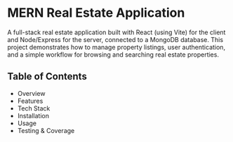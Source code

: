 # MERN Real Estate Application

A full-stack real estate application built with React (using Vite) for the client and Node/Express for the server, connected to a MongoDB database. This project demonstrates how to manage property listings, user authentication, and a simple workflow for browsing and searching real estate properties.

## Table of Contents

- Overview
- Features
- Tech Stack
- Installation
- Usage
- Testing & Coverage

